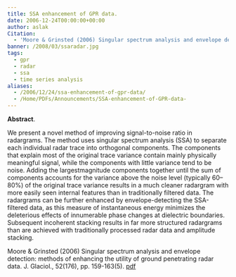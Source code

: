 ```yaml
---
title: SSA enhancement of GPR data.
date: 2006-12-24T00:00:00+00:00
author: aslak
Citation:
  - 'Moore & Grinsted (2006) Singular spectrum analysis and envelope detection: methods of enhancing the utility of ground penetrating radar data. J. Glaciol., 52(176), pp. 159-163(5).'
banner: /2008/03/ssaradar.jpg
tags:
  - gpr
  - radar
  - ssa
  - time series analysis
aliases:
  - /2006/12/24/ssa-enhancement-of-gpr-data/
  - /Home/PDFs/Announcements/SSA-enhancement-of-GPR-data-
---
```

**Abstract**.

We present a novel method of improving signal-to-noise ratio in radargrams. The method uses singular spectrum analysis (SSA) to separate each individual radar trace into orthogonal components. The components that explain most of the original trace variance contain mainly physically meaningful signal, while the components with little variance tend to be noise. Adding the largestmagnitude components together until the sum of components accounts for the variance above the noise level (typically 60–80%) of the original trace variance results in a much cleaner radargram with more easily seen internal features than in traditionally filtered data. The radargrams can be further enhanced by envelope-detecting the SSA-filtered data, as this measure of instantaneous energy minimizes the deleterious effects of innumerable phase changes at dielectric boundaries. Subsequent incoherent stacking results in far more structured radargrams than are achieved with traditionally processed radar data and amplitude stacking.

Moore & Grinsted (2006) Singular spectrum analysis and envelope detection: methods of enhancing the utility of ground penetrating radar data. J. Glaciol., 52(176), pp. 159-163(5). [pdf](/Home/PDFs/Moore_Jglac06_-_ssa_radar.pdf?attredirects=0)
